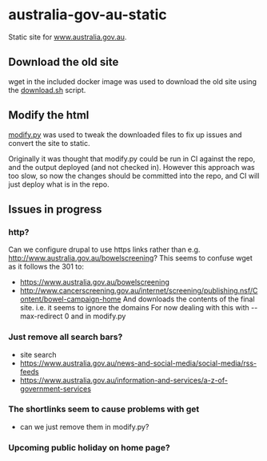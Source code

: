 # australia-gov-au-static

Static site for www.australia.gov.au.

## Download the old site

wget in the included docker image was used to download the old site using the [download.sh](./download.sh) script.

## Modify the html

[modify.py](./modify.py) was used to tweak the downloaded files to fix up issues and convert the site to static.

Originally it was thought that modify.py could be run in CI against the repo, and the output deployed (and not checked in). However this approach was too slow, so now the changes should be committed into the repo, and CI will just deploy what is in the repo.

## Issues in progress

### http?

Can we configure drupal to use https links rather than e.g. http://www.australia.gov.au/bowelscreening? This seems to confuse wget as it follows the 301 to:
- https://www.australia.gov.au/bowelscreening
- http://www.cancerscreening.gov.au/internet/screening/publishing.nsf/Content/bowel-campaign-home
And downloads the contents of the final site. i.e. it seems to ignore the domains
For now dealing with this with --max-redirect 0 and in modify.py

### Just remove all search bars?

- site search
- https://www.australia.gov.au/news-and-social-media/social-media/rss-feeds
- https://www.australia.gov.au/information-and-services/a-z-of-government-services

### The shortlinks seem to cause problems with get

- can we just remove them in modify.py?

### Upcoming public holiday on home page?
